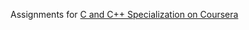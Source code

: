 Assignments for [C and C++ Specialization on Coursera](https://www.coursera.org/specializations/coding-for-everyone)
